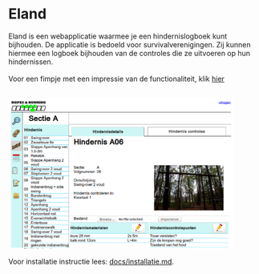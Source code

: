 # <b>Eland</b>
Eland is een webapplicatie waarmee je een hindernislogboek kunt bijhouden. De applicatie is bedoeld voor survivalverenigingen. Zij kunnen hiermee een logboek bijhouden van de controles die ze uitvoeren op hun hindernissen.<br><br>
Voor een fimpje met een impressie van de functionaliteit, klik <a href="https://www.dropbox.com/s/z8y19btuqyj96cb/eland.avi?dl=0">hier</a><br><br>

<img src="img/eland1.png" width="450" height="300"><br>

Voor installatie instructie lees: <a href="docs/installatie.md">docs/installatie.md</a>.



